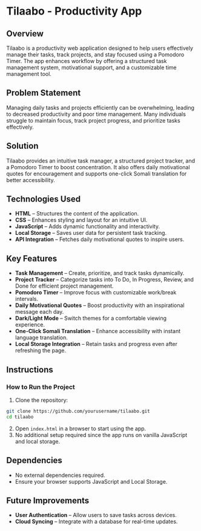 # Tilaabo - Productivity App

## Overview

Tilaabo is a productivity web application designed to help users effectively manage their tasks, track projects, and stay focused using a Pomodoro Timer. The app enhances workflow by offering a structured task management system, motivational support, and a customizable time management tool.

## Problem Statement

Managing daily tasks and projects efficiently can be overwhelming, leading to decreased productivity and poor time management. Many individuals struggle to maintain focus, track project progress, and prioritize tasks effectively.

## Solution

Tilaabo provides an intuitive task manager, a structured project tracker, and a Pomodoro Timer to boost concentration. It also offers daily motivational quotes for encouragement and supports one-click Somali translation for better accessibility.

## Technologies Used

- **HTML** – Structures the content of the application.
- **CSS** – Enhances styling and layout for an intuitive UI.
- **JavaScript** – Adds dynamic functionality and interactivity.
- **Local Storage** – Saves user data for persistent task tracking.
- **API Integration** – Fetches daily motivational quotes to inspire users.

## Key Features

- **Task Management** – Create, prioritize, and track tasks dynamically.
- **Project Tracker** – Categorize tasks into To Do, In Progress, Review, and Done for efficient project management.
- **Pomodoro Timer** – Improve focus with customizable work/break intervals.
- **Daily Motivational Quotes** – Boost productivity with an inspirational message each day.
- **Dark/Light Mode** – Switch themes for a comfortable viewing experience.
- **One-Click Somali Translation** – Enhance accessibility with instant language translation.
- **Local Storage Integration** – Retain tasks and progress even after refreshing the page.

## Instructions

### How to Run the Project

1. Clone the repository:

```bash
git clone https://github.com/yourusername/tilaabo.git
cd tilaabo
```

2. Open `index.html` in a browser to start using the app.
3. No additional setup required since the app runs on vanilla JavaScript and local storage.

## Dependencies

- No external dependencies required.
- Ensure your browser supports JavaScript and Local Storage.

## Future Improvements

- **User Authentication** – Allow users to save tasks across devices.
- **Cloud Syncing** – Integrate with a database for real-time updates.
